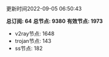 更新时间2022-09-05 06:50:43

**总订阅: 64**
**总节点: 9380**
**有效节点: 1973**
- v2ray节点: 1648
- trojan节点: 143
- ss节点: 182
